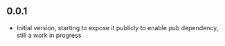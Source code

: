 ## 0.0.1

- Initial version, starting to expose it publicly to enable pub dependency, still a work in progress
